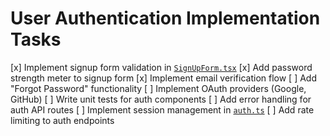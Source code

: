# User Authentication Implementation Tasks

[x] Implement signup form validation in [`SignUpForm.tsx`](src/components/SignUpForm.tsx)
[x] Add password strength meter to signup form
[x] Implement email verification flow
[ ] Add "Forgot Password" functionality
[ ] Implement OAuth providers (Google, GitHub)
[ ] Write unit tests for auth components
[ ] Add error handling for auth API routes
[ ] Implement session management in [`auth.ts`](src/lib/auth.ts)
[ ] Add rate limiting to auth endpoints